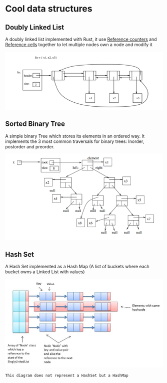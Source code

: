 # Cool data structures

## Doubly Linked List

A doubly linked list implemented with Rust, it use [Reference counters](https://doc.rust-lang.org/stable/book/ch15-04-rc.html) and [Reference cells](https://doc.rust-lang.org/stable/book/ch15-05-interior-mutability.html) together to let multiple nodes own a node and modify it

![linked list](assets/doubly-list.png)

## Sorted Binary Tree

A simple binary Tree which stores its elements in an ordered way.
It implements the 3 most common traversals for binary trees: Inorder, postorder and preorder.

![binary tree](assets/binary-tree.png)

## Hash Set

A Hash Set implemented as a Hash Map (A list of buckets where each bucket owns a Linked List with values)

![hash map](assets/hash_map.jpeg)

    This diagram does not represent a HashSet but a HashMap


